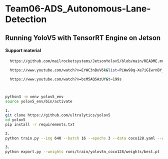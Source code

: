 # Team06-ADS_Autonomous-Lane-Detection


## Running YoloV5 with TensorRT Engine on Jetson

#### Support material
 ```bash
   https://github.com/mailrocketsystems/JetsonYolov5/blob/main/README.md

   https://www.youtube.com/watch?v=ErWC3nBuV6k&list=PLWw98q-Xe7iGIwrnBY_SpXHZzAZZ6944l

   https://www.youtube.com/watch?v=bcM5AQSAzUY&t=199s



python3 -m venv yolov5_env
source yolov5_env/bin/activate

1.
git clone https://github.com/ultralytics/yolov5
cd yolov5
pip install -r requirements.txt

2.
python train.py --img 640 --batch 16 --epochs 3 --data coco128.yaml --weights yolov5s.pt --name yolov5_coco128

3.
python export.py --weights runs/train/yolov5n_coco128/weights/best.pt --include onnx --opset 13 --simplify

